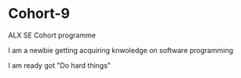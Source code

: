 # Cohort-9
ALX SE Cohort programme

I am a newbie getting acquiring knwoledge on software programming 

I am ready got "Do hard things"
